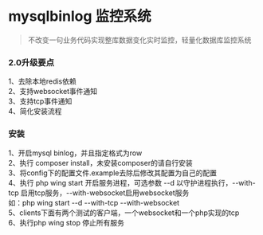 mysqlbinlog 监控系统
====
>不改变一句业务代码实现整库数据变化实时监控，轻量化数据库监控系统

### 2.0升级要点
1、去除本地redis依赖    
2、支持websocket事件通知    
3、支持tcp事件通知    
4、简化安装流程  
   
### 安装
1、开启mysql binlog，并且指定格式为row        
2、执行 composer install，未安装composer的请自行安装          
3、将config下的配置文件.example去除后修改其配置为自己的配置     
4、执行 php wing start 开启服务进程，可选参数 --d 以守护进程执行，--with-tcp 启用tcp服务，--with-websocket启用websocket服务    
     如：php wing start --d --with-tcp --with-websocket    
5、clients下面有两个测试的客户端，一个websocket和一个php实现的tcp      
6、执行php wing stop 停止所有服务             
